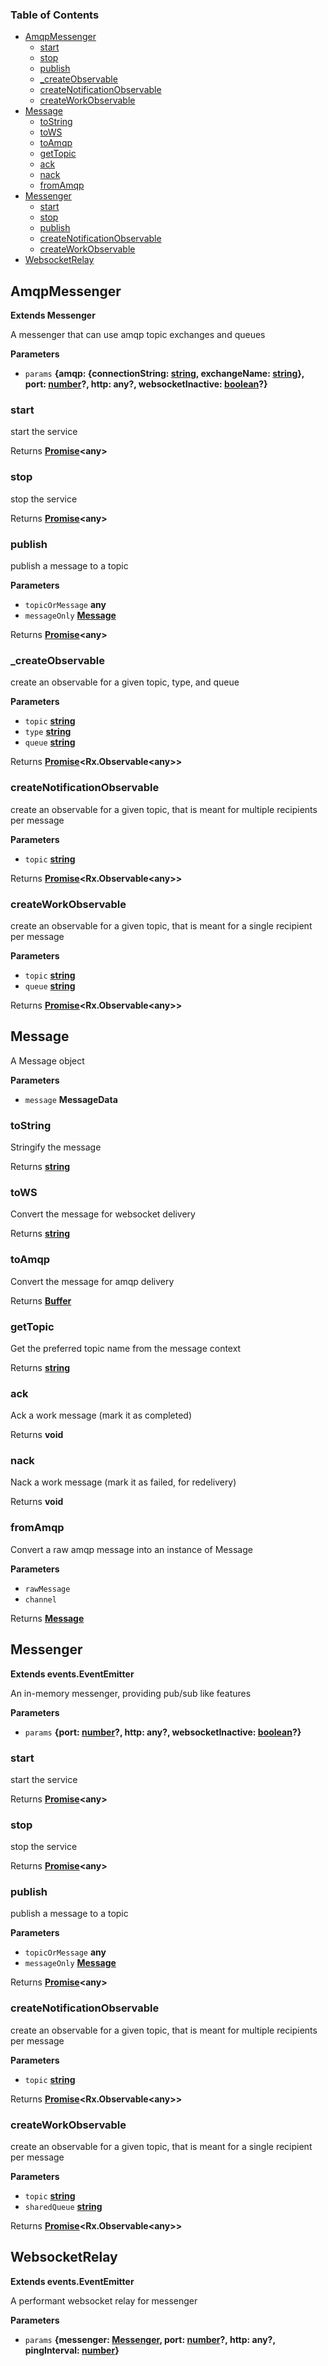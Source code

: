 <!-- Generated by documentation.js. Update this documentation by updating the source code. -->

### Table of Contents

-   [AmqpMessenger](#amqpmessenger)
    -   [start](#start)
    -   [stop](#stop)
    -   [publish](#publish)
    -   [\_createObservable](#_createobservable)
    -   [createNotificationObservable](#createnotificationobservable)
    -   [createWorkObservable](#createworkobservable)
-   [Message](#message)
    -   [toString](#tostring)
    -   [toWS](#tows)
    -   [toAmqp](#toamqp)
    -   [getTopic](#gettopic)
    -   [ack](#ack)
    -   [nack](#nack)
    -   [fromAmqp](#fromamqp)
-   [Messenger](#messenger)
    -   [start](#start-1)
    -   [stop](#stop-1)
    -   [publish](#publish-1)
    -   [createNotificationObservable](#createnotificationobservable-1)
    -   [createWorkObservable](#createworkobservable-1)
-   [WebsocketRelay](#websocketrelay)

## AmqpMessenger

**Extends Messenger**

A messenger that can use amqp topic exchanges and queues

**Parameters**

-   `params` **{amqp: {connectionString: [string](https://developer.mozilla.org/en-US/docs/Web/JavaScript/Reference/Global_Objects/String), exchangeName: [string](https://developer.mozilla.org/en-US/docs/Web/JavaScript/Reference/Global_Objects/String)}, port: [number](https://developer.mozilla.org/en-US/docs/Web/JavaScript/Reference/Global_Objects/Number)?, http&#x3A; any?, websocketInactive: [boolean](https://developer.mozilla.org/en-US/docs/Web/JavaScript/Reference/Global_Objects/Boolean)?}** 

### start

start the service

Returns **[Promise](https://developer.mozilla.org/en-US/docs/Web/JavaScript/Reference/Global_Objects/Promise)&lt;any>** 

### stop

stop the service

Returns **[Promise](https://developer.mozilla.org/en-US/docs/Web/JavaScript/Reference/Global_Objects/Promise)&lt;any>** 

### publish

publish a message to a topic

**Parameters**

-   `topicOrMessage` **any** 
-   `messageOnly` **[Message](#message)** 

Returns **[Promise](https://developer.mozilla.org/en-US/docs/Web/JavaScript/Reference/Global_Objects/Promise)&lt;any>** 

### \_createObservable

create an observable for a given topic, type, and queue

**Parameters**

-   `topic` **[string](https://developer.mozilla.org/en-US/docs/Web/JavaScript/Reference/Global_Objects/String)** 
-   `type` **[string](https://developer.mozilla.org/en-US/docs/Web/JavaScript/Reference/Global_Objects/String)** 
-   `queue` **[string](https://developer.mozilla.org/en-US/docs/Web/JavaScript/Reference/Global_Objects/String)** 

Returns **[Promise](https://developer.mozilla.org/en-US/docs/Web/JavaScript/Reference/Global_Objects/Promise)&lt;Rx.Observable&lt;any>>** 

### createNotificationObservable

create an observable for a given topic, that is meant for multiple recipients per message

**Parameters**

-   `topic` **[string](https://developer.mozilla.org/en-US/docs/Web/JavaScript/Reference/Global_Objects/String)** 

Returns **[Promise](https://developer.mozilla.org/en-US/docs/Web/JavaScript/Reference/Global_Objects/Promise)&lt;Rx.Observable&lt;any>>** 

### createWorkObservable

create an observable for a given topic, that is meant for a single recipient per message

**Parameters**

-   `topic` **[string](https://developer.mozilla.org/en-US/docs/Web/JavaScript/Reference/Global_Objects/String)** 
-   `queue` **[string](https://developer.mozilla.org/en-US/docs/Web/JavaScript/Reference/Global_Objects/String)** 

Returns **[Promise](https://developer.mozilla.org/en-US/docs/Web/JavaScript/Reference/Global_Objects/Promise)&lt;Rx.Observable&lt;any>>** 

## Message

A Message object

**Parameters**

-   `message` **MessageData** 

### toString

Stringify the message

Returns **[string](https://developer.mozilla.org/en-US/docs/Web/JavaScript/Reference/Global_Objects/String)** 

### toWS

Convert the message for websocket delivery

Returns **[string](https://developer.mozilla.org/en-US/docs/Web/JavaScript/Reference/Global_Objects/String)** 

### toAmqp

Convert the message for amqp delivery

Returns **[Buffer](https://nodejs.org/api/buffer.html)** 

### getTopic

Get the preferred topic name from the message context

Returns **[string](https://developer.mozilla.org/en-US/docs/Web/JavaScript/Reference/Global_Objects/String)** 

### ack

Ack a work message (mark it as completed)

Returns **void** 

### nack

Nack a work message (mark it as failed, for redelivery)

Returns **void** 

### fromAmqp

Convert a raw amqp message into an instance of Message

**Parameters**

-   `rawMessage`  
-   `channel`  

Returns **[Message](#message)** 

## Messenger

**Extends events.EventEmitter**

An in-memory messenger, providing pub/sub like features

**Parameters**

-   `params` **{port: [number](https://developer.mozilla.org/en-US/docs/Web/JavaScript/Reference/Global_Objects/Number)?, http&#x3A; any?, websocketInactive: [boolean](https://developer.mozilla.org/en-US/docs/Web/JavaScript/Reference/Global_Objects/Boolean)?}** 

### start

start the service

Returns **[Promise](https://developer.mozilla.org/en-US/docs/Web/JavaScript/Reference/Global_Objects/Promise)&lt;any>** 

### stop

stop the service

Returns **[Promise](https://developer.mozilla.org/en-US/docs/Web/JavaScript/Reference/Global_Objects/Promise)&lt;any>** 

### publish

publish a message to a topic

**Parameters**

-   `topicOrMessage` **any** 
-   `messageOnly` **[Message](#message)** 

Returns **[Promise](https://developer.mozilla.org/en-US/docs/Web/JavaScript/Reference/Global_Objects/Promise)&lt;any>** 

### createNotificationObservable

create an observable for a given topic, that is meant for multiple recipients per message

**Parameters**

-   `topic` **[string](https://developer.mozilla.org/en-US/docs/Web/JavaScript/Reference/Global_Objects/String)** 

Returns **[Promise](https://developer.mozilla.org/en-US/docs/Web/JavaScript/Reference/Global_Objects/Promise)&lt;Rx.Observable&lt;any>>** 

### createWorkObservable

create an observable for a given topic, that is meant for a single recipient per message

**Parameters**

-   `topic` **[string](https://developer.mozilla.org/en-US/docs/Web/JavaScript/Reference/Global_Objects/String)** 
-   `sharedQueue` **[string](https://developer.mozilla.org/en-US/docs/Web/JavaScript/Reference/Global_Objects/String)** 

Returns **[Promise](https://developer.mozilla.org/en-US/docs/Web/JavaScript/Reference/Global_Objects/Promise)&lt;Rx.Observable&lt;any>>** 

## WebsocketRelay

**Extends events.EventEmitter**

A performant websocket relay for messenger

**Parameters**

-   `params` **{messenger: [Messenger](#messenger), port: [number](https://developer.mozilla.org/en-US/docs/Web/JavaScript/Reference/Global_Objects/Number)?, http&#x3A; any?, pingInterval: [number](https://developer.mozilla.org/en-US/docs/Web/JavaScript/Reference/Global_Objects/Number)}** 
